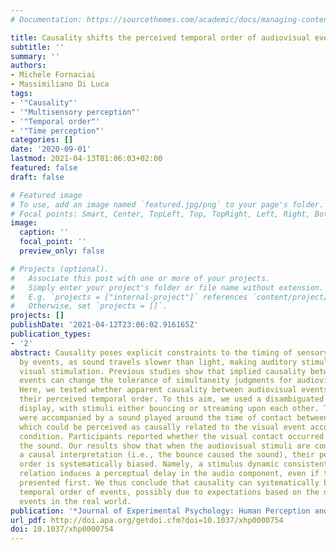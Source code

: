```yaml
---
# Documentation: https://sourcethemes.com/academic/docs/managing-content/

title: Causality shifts the perceived temporal order of audiovisual events.
subtitle: ''
summary: ''
authors:
- Michele Fornaciai
- Massimiliano Di Luca
tags:
- '"Causality"'
- '"Multisensory perception"'
- '"Temporal order"'
- '"Time perception"'
categories: []
date: '2020-09-01'
lastmod: 2021-04-13T01:06:03+02:00
featured: false
draft: false

# Featured image
# To use, add an image named `featured.jpg/png` to your page's folder.
# Focal points: Smart, Center, TopLeft, Top, TopRight, Left, Right, BottomLeft, Bottom, BottomRight.
image:
  caption: ''
  focal_point: ''
  preview_only: false

# Projects (optional).
#   Associate this post with one or more of your projects.
#   Simply enter your project's folder or file name without extension.
#   E.g. `projects = ["internal-project"]` references `content/project/deep-learning/index.md`.
#   Otherwise, set `projects = []`.
projects: []
publishDate: '2021-04-12T23:06:02.916165Z'
publication_types:
- '2'
abstract: Causality poses explicit constraints to the timing of sensory signals produced
  by events, as sound travels slower than light, making auditory stimulation to lag
  visual stimulation. Previous studies show that implied causality between unrelated
  events can change the tolerance of simultaneity judgments for audiovisual asynchronies.
  Here, we tested whether apparent causality between audiovisual events may also affect
  their perceived temporal order. To this aim, we used a disambiguated stream-bounce
  display, with stimuli either bouncing or streaming upon each other. These two possibilities
  were accompanied by a sound played around the time of contact between the objects,
  which could be perceived as causally related to the visual event according to the
  condition. Participants reported whether the visual contact occurred before or after
  the sound. Our results show that when the audiovisual stimuli are consistent with
  a causal interpretation (i.e., the bounce caused the sound), their perceived temporal
  order is systematically biased. Namely, a stimulus dynamic consistent with a causal
  relation induces a perceptual delay in the audio component, even if the sound was
  presented first. We thus conclude that causality can systematically bias the perceived
  temporal order of events, possibly due to expectations based on the dynamics of
  events in the real world.
publication: '*Journal of Experimental Psychology: Human Perception and Performance*'
url_pdf: http://doi.apa.org/getdoi.cfm?doi=10.1037/xhp0000754
doi: 10.1037/xhp0000754
---
```

